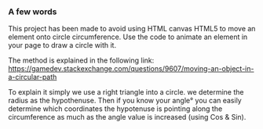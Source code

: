 ### A few words 

This project has been made to avoid using HTML canvas HTML5 to move an element onto circle circumference.
Use the code to animate an element in your page to draw a circle with it. 

The method is explained in the following link: https://gamedev.stackexchange.com/questions/9607/moving-an-object-in-a-circular-path

To explain it simply we use a right triangle into a circle. we determine the radius as the hypothenuse.
Then if you know your angle° you can easily determine which coordinates the hypotenuse is pointing along the circumference as much as the angle value is increased (using Cos & Sin). 

